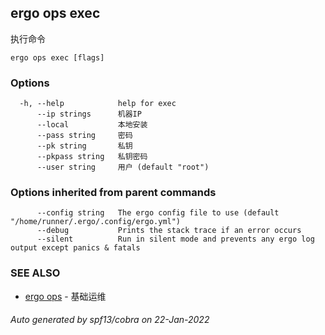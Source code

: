 ## ergo ops exec

执行命令

```
ergo ops exec [flags]
```

### Options

```
  -h, --help            help for exec
      --ip strings      机器IP
      --local           本地安装
      --pass string     密码
      --pk string       私钥
      --pkpass string   私钥密码
      --user string     用户 (default "root")
```

### Options inherited from parent commands

```
      --config string   The ergo config file to use (default "/home/runner/.ergo/.config/ergo.yml")
      --debug           Prints the stack trace if an error occurs
      --silent          Run in silent mode and prevents any ergo log output except panics & fatals
```

### SEE ALSO

* [ergo ops](ergo_ops.md)	 - 基础运维

###### Auto generated by spf13/cobra on 22-Jan-2022
